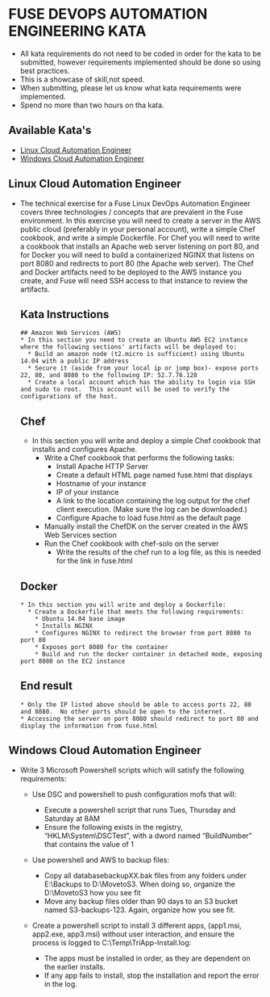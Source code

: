   # FUSE DEVOPS AUTOMATION ENGINEERING KATA

* All kata requirements do not need to be coded in order for the kata to be submitted, however requirements implemented 
  should be done so using best practices.
* This is a showcase of skill,not speed.
* When submitting, please let us know what kata requirements were implemented.
* Spend no more than two hours on tha kata.

## Available Kata's
* [Linux Cloud Automation Engineer](https://github.com/cahcommercial/fuse-kata-devops/blob/master/README.md#linux-cloud-automation-engineer) 
* [Windows Cloud Automation Engineer](https://github.com/cahcommercial/fuse-kata-devops/blob/master/README.md#windows-cloud-automation-engineer)

## Linux Cloud Automation Engineer

* The technical exercise for a Fuse Linux DevOps Automation Engineer covers three technologies / concepts that are prevalent in the Fuse environment. In this exercise you will need to create a server in the AWS public cloud (preferably in your personal account), write a simple Chef cookbook, and write a simple Dockerfile. For Chef you will need to write a cookbook that installs an Apache web server listening on port 80, and for Docker you will need to build a containerized NGINX that listens on port 8080 and redirects to port 80 (the Apache web server). The Chef and Docker artifacts need to be deployed to the AWS instance you create, and Fuse will need SSH access to that instance to review the artifacts.
  
    ## Kata Instructions
  
      ## Amazon Web Services (AWS)
      * In this section you need to create an Ubuntu AWS EC2 instance where the following sections' artifacts will be deployed to:
        * Build an amazon node (t2.micro is sufficient) using Ubuntu 14.04 with a public IP address 
        * Secure it (aside from your local ip or jump box)- expose ports 22, 80, and 8080 to the following IP: 52.7.76.128
        * Create a local account which has the ability to login via SSH and sudo to root.  This account will be used to verify the configurations of the host.

    ## Chef
    * In this section you will write and deploy a simple Chef cookbook that installs and configures Apache.
      * Write a Chef cookbook that performs the following tasks:
          * Install Apache HTTP Server
          * Create a default HTML page named fuse.html that displays
          * Hostname of your instance
          * IP of your instance
          * A link to the location containing the log output for the chef client execution. (Make sure the log can be downloaded.)
          * Configure Apache to load fuse.html as the default page
      * Manually install the ChefDK on the server created in the AWS Web Services section
      * Run the Chef cookbook with chef-solo on the server
        * Write the results of the chef run to a log file, as this is needed for the link in fuse.html

    ## Docker
      * In this section you will write and deploy a Dockerfile: 
        * Create a Dockerfile that meets the following requirements:
          * Ubuntu 14.04 base image
          * Installs NGINX
          * Configures NGINX to redirect the browser from port 8080 to port 80
          * Exposes port 8080 for the container
          * Build and run the docker container in detached mode, exposing port 8080 on the EC2 instance

    ## End result
      * Only the IP listed above should be able to access ports 22, 80 and 8080.  No other ports should be open to the internet.
      * Accessing the server on port 8080 should redirect to port 80 and display the information from fuse.html
 
 
## Windows Cloud Automation Engineer

* Write 3 Microsoft Powershell scripts which will satisfy the following requirements:

  *	Use DSC and powershell to push configuration mofs that will:
    *	Execute a powershell script that runs Tues, Thursday and Saturday at 8AM
    * Ensure the following exists in the registry, “HKLM\System\DSCTest”, with a dword named “BuildNumber” that contains the value of 1

  *	Use powershell and AWS to backup files:
    *	Copy all databasebackupXX.bak files from any folders under E:\Backups to D:\MovetoS3. When doing so, organize the D:\MovetoS3 how you see fit
    *	Move any backup files older than 90 days  to an S3 bucket named S3-backups-123. Again, organize how you see fit.

  *	Create a powershell script to install 3 different apps, (app1.msi, app2.exe, app3.msi) without user interaction, and ensure the process is logged to C:\Temp\TriApp-Install.log:
    *	The apps must be installed in order, as they are dependent on the earlier installs.
    * If any app fails to install, stop the installation and report the error in the log.


